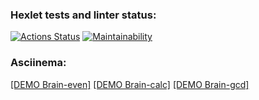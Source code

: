 ### Hexlet tests and linter status:
[![Actions Status](https://github.com/natalia-nuikina/frontend-project-44/actions/workflows/hexlet-check.yml/badge.svg)](https://github.com/natalia-nuikina/frontend-project-44/actions)
[![Maintainability](https://api.codeclimate.com/v1/badges/6db21d0c188996a307c6/maintainability)](https://codeclimate.com/github/natalia-nuikina/frontend-project-44/maintainability)

### Asciinema:
[[DEMO Brain-even]](https://asciinema.org/a/0XgamVlRsH6ojOX8i8HIFbyNe)
[[DEMO Brain-calc]](https://asciinema.org/a/SLkxu2hZrkslGYRrZ6wkDVFFH)
[[DEMO Brain-gcd]](https://asciinema.org/a/68hcSLtJfo64OFnw7VeLd3tZb)
